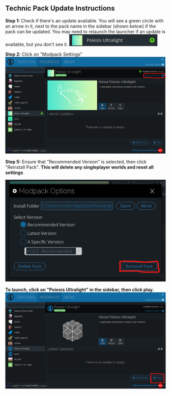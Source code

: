 ## Technic Pack Update Instructions

**Step 1:** Check if there's an update available. You will see a green circle with an arrow in it, next to the pack name in the sidebar (shown below) if the pack can be updated.
You may need to relaunch the launcher if an update is available, but you don't see it.
![That arrow.](/assets/technic-update-1.png)

**Step 2:** Click on "Modpack Settings"
![Where is that?](/assets/technic-update-2.png)

**Step 5:** Ensure that "Recommended Version" is selected, then click "Reinstall Pack". **This will delete any singleplayer worlds and reset all settings**

![Where is the install button?](/assets/technic-update-3.png)

**To launch, click on "Poiesis Ultralight" in the sidebar, then click play.**
![Where is the play button?](/assets/technic-install-3.png)
